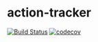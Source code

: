 # action-tracker
[![Build Status](https://travis-ci.org/IvanShafran/action-tracker.svg?branch=master)](https://travis-ci.org/IvanShafran/action-tracker)
[![codecov](https://codecov.io/gh/IvanShafran/action-tracker/branch/master/graph/badge.svg)](https://codecov.io/gh/IvanShafran/action-tracker)
